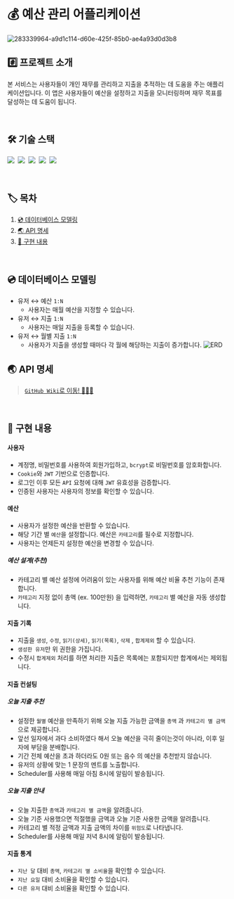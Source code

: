 # 💰 예산 관리 어플리케이션
![283339964-a9d1c114-d60e-425f-85b0-ae4a93d0d3b8](https://hackmd.io/_uploads/H14s9PRNp.png)

## #️⃣ 프로젝트 소개

본 서비스는 사용자들이 개인 재무를 관리하고 지출을 추적하는 데 도움을 주는 애플리케이션입니다. 이 앱은 사용자들이 예산을 설정하고 지출을 모니터링하며 재무 목표를 달성하는 데 도움이 됩니다. 

<br>

## 🛠️ 기술 스택

<img src="https://img.shields.io/badge/Node.js-version_18-339933">&nbsp;
<img src="https://img.shields.io/badge/ Nest.js-version_10-E0234E">&nbsp;
<img src="https://img.shields.io/badge/TypeScript-version_5-3178C6">&nbsp;
<img src="https://img.shields.io/badge/TypeORM-version_0.3-fcad03">&nbsp;
<img src="https://img.shields.io/badge/MySQL-version_8-00758F">&nbsp;

<br>

## 🏷️ 목차

1. [:cd: 데이터베이스 모델링](#cd-데이터베이스-모델링)
2. [:earth_asia: API 명세](#earth_asia-API-명세)
3. [:bookmark_tabs: 구현 내용](#bookmark_tabs-구현-내용)


<br>

## :cd: 데이터베이스 모델링

- 유저 ↔️ 예산 `1:N`
    - 사용자는 매월 예산을 지정할 수 있습니다.
- 유저 ↔️ 지출 `1:N`
    - 사용자는 매일 지출을 등록할 수 있습니다.
- 유저 ↔️ 월별 지출 `1:N`
    - 사용자가 지출을 생성할 때마다 각 월에 해당하는 지출이 증가합니다.
    ![ERD](https://hackmd.io/_uploads/SylSHXaNT.png)





## :earth_asia: API 명세

> [`GitHub Wiki`로 이동! 🏃🏻‍💨](https://github.com/sayapin1/budget-control-application/wiki/REST-API)

<br>

## :bookmark_tabs: 구현 내용

#### 사용자

- 계정명, 비밀번호를 사용하여 회원가입하고, `bcrypt`로 비밀번호를 암호화합니다.
- `Cookie`와 `JWT` 기반으로 인증합니다.
- 로그인 이후 모든 `API` 요청에 대해 `JWT` 유효성을 검증합니다.
- 인증된 사용자는 사용자의 정보를 확인할 수 있습니다.

#### 예산

- 사용자가 설정한 예산을 반환할 수 있습니다.
- 해당 기간 별 `예산`을 설정합니다. 예산은 `카테고리`를 필수로 지정합니다.
- 사용자는 언제든지 설정한 예산을 변경할 수 있습니다.


##### 예산 설계(추천)

- 카테고리 별 예산 설정에 어려움이 있는 사용자를 위해 예산 비율 추천 기능이 존재합니다.
- `카테고리` 지정 없이 총액 (ex. 100만원) 을 입력하면, `카테고리` 별 예산을 자동 생성합니다.

#### 지출 기록

- 지출을 `생성`, `수정`, `읽기(상세)`, `읽기(목록)`, `삭제` , `합계제외` 할 수 있습니다.
- `생성한 유저`만 위 권한을 가집니다.
- 수정시 `합계제외` 처리를 하면 처리한 지출은 목록에는 포함되지만 합계에서는 제외됩니다.

#### 지출 컨설팅

##### 오늘 지출 추천

- 설정한 `월별` 예산을 만족하기 위해 오늘 지출 가능한 금액을 `총액` 과 `카테고리 별 금액`으로 제공합니다.
-  앞선 일자에서 과다 소비하였다 해서 오늘 예산을 극히 줄이는것이 아니라, 이후 일자에 부담을 분배합니다.
-  기간 전체 예산을 초과 하더라도 0원 또는 음수 의 예산을 추천받지 않습니다.
-  유저의 상황에 맞는 1 문장의 멘트를 노출합니다.
-  Scheduler를 사용해 매일 아침 8시에 알림이 발송됩니다.

##### 오늘 지출 안내

- 오늘 지출한 `총액`과 `카테고리 별 금액`을 알려줍니다.
- 오늘 기준 사용했으면 적절했을 금액과 오늘 기준 사용한 금액을 알려줍니다.
- 카테고리 별 적정 금액과 지출 금액의 차이를 `위험도`로 나타냅니다.
- Scheduler를 사용해 매일 저녁 8시에 알림이 발송됩니다.

#### 지출 통계

- `지난 달` 대비 `총액`, `카테고리 별 소비율`을 확인할 수 있습니다.
- `지난 요일` 대비 소비율을 확인할 수 있습니다. 
- `다른 유저` 대비 소비율을 확인할 수 있습니다.



